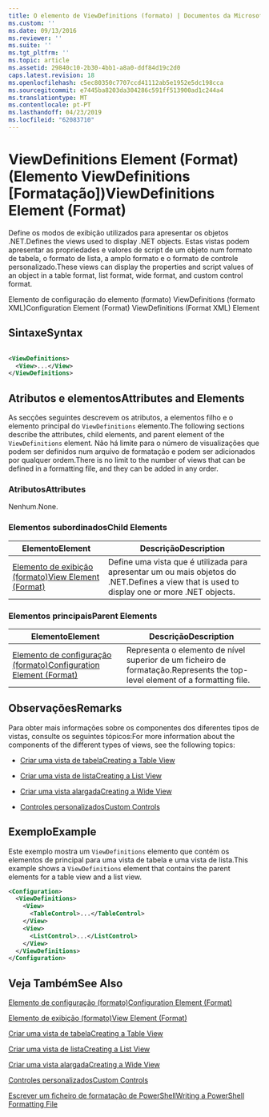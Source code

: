 ```yaml
---
title: O elemento de ViewDefinitions (formato) | Documentos da Microsoft
ms.custom: ''
ms.date: 09/13/2016
ms.reviewer: ''
ms.suite: ''
ms.tgt_pltfrm: ''
ms.topic: article
ms.assetid: 29840c10-2b30-4bb1-a8a0-ddf84d19c2d0
caps.latest.revision: 18
ms.openlocfilehash: c5ec80350c7707ccd41112ab5e1952e5dc198cca
ms.sourcegitcommit: e7445ba8203da304286c591ff513900ad1c244a4
ms.translationtype: MT
ms.contentlocale: pt-PT
ms.lasthandoff: 04/23/2019
ms.locfileid: "62083710"
---
```

# <a name="viewdefinitions-element-format"></a><span data-ttu-id="d0ace-102">ViewDefinitions Element (Format) (Elemento ViewDefinitions [Formatação])</span><span class="sxs-lookup"><span data-stu-id="d0ace-102">ViewDefinitions Element (Format)</span></span>

<span data-ttu-id="d0ace-103">Define os modos de exibição utilizados para apresentar os objetos .NET.</span><span class="sxs-lookup"><span data-stu-id="d0ace-103">Defines the views used to display .NET objects.</span></span> <span data-ttu-id="d0ace-104">Estas vistas podem apresentar as propriedades e valores de script de um objeto num formato de tabela, o formato de lista, a amplo formato e o formato de controle personalizado.</span><span class="sxs-lookup"><span data-stu-id="d0ace-104">These views can display the properties and script values of an object  in a table format, list format, wide format, and custom control format.</span></span>

<span data-ttu-id="d0ace-105">Elemento de configuração do elemento (formato) ViewDefinitions (formato XML)</span><span class="sxs-lookup"><span data-stu-id="d0ace-105">Configuration Element (Format) ViewDefinitions (Format XML) Element</span></span>

## <a name="syntax"></a><span data-ttu-id="d0ace-106">Sintaxe</span><span class="sxs-lookup"><span data-stu-id="d0ace-106">Syntax</span></span>

```xml

<ViewDefinitions>
  <View>...</View>
</ViewDefinitions>
```

## <a name="attributes-and-elements"></a><span data-ttu-id="d0ace-107">Atributos e elementos</span><span class="sxs-lookup"><span data-stu-id="d0ace-107">Attributes and Elements</span></span>

<span data-ttu-id="d0ace-108">As secções seguintes descrevem os atributos, a elementos filho e o elemento principal do `ViewDefinitions` elemento.</span><span class="sxs-lookup"><span data-stu-id="d0ace-108">The following sections describe the attributes, child elements, and parent element of the `ViewDefinitions` element.</span></span> <span data-ttu-id="d0ace-109">Não há limite para o número de visualizações que podem ser definidos num arquivo de formatação e podem ser adicionados por qualquer ordem.</span><span class="sxs-lookup"><span data-stu-id="d0ace-109">There is no limit to the number of views that can be defined in a formatting file, and they can be added in any order.</span></span>

### <a name="attributes"></a><span data-ttu-id="d0ace-110">Atributos</span><span class="sxs-lookup"><span data-stu-id="d0ace-110">Attributes</span></span>

<span data-ttu-id="d0ace-111">Nenhum.</span><span class="sxs-lookup"><span data-stu-id="d0ace-111">None.</span></span>

### <a name="child-elements"></a><span data-ttu-id="d0ace-112">Elementos subordinados</span><span class="sxs-lookup"><span data-stu-id="d0ace-112">Child Elements</span></span>

|<span data-ttu-id="d0ace-113">Elemento</span><span class="sxs-lookup"><span data-stu-id="d0ace-113">Element</span></span>|<span data-ttu-id="d0ace-114">Descrição</span><span class="sxs-lookup"><span data-stu-id="d0ace-114">Description</span></span>|
|-------------|-----------------|
|[<span data-ttu-id="d0ace-115">Elemento de exibição (formato)</span><span class="sxs-lookup"><span data-stu-id="d0ace-115">View Element (Format)</span></span>](./view-element-format.md)|<span data-ttu-id="d0ace-116">Define uma vista que é utilizada para apresentar um ou mais objetos do .NET.</span><span class="sxs-lookup"><span data-stu-id="d0ace-116">Defines a view that is used to display one or more .NET objects.</span></span>|

### <a name="parent-elements"></a><span data-ttu-id="d0ace-117">Elementos principais</span><span class="sxs-lookup"><span data-stu-id="d0ace-117">Parent Elements</span></span>

|<span data-ttu-id="d0ace-118">Elemento</span><span class="sxs-lookup"><span data-stu-id="d0ace-118">Element</span></span>|<span data-ttu-id="d0ace-119">Descrição</span><span class="sxs-lookup"><span data-stu-id="d0ace-119">Description</span></span>|
|-------------|-----------------|
|[<span data-ttu-id="d0ace-120">Elemento de configuração (formato)</span><span class="sxs-lookup"><span data-stu-id="d0ace-120">Configuration Element (Format)</span></span>](./configuration-element-format.md)|<span data-ttu-id="d0ace-121">Representa o elemento de nível superior de um ficheiro de formatação.</span><span class="sxs-lookup"><span data-stu-id="d0ace-121">Represents the top-level element of a formatting file.</span></span>|

## <a name="remarks"></a><span data-ttu-id="d0ace-122">Observações</span><span class="sxs-lookup"><span data-stu-id="d0ace-122">Remarks</span></span>

<span data-ttu-id="d0ace-123">Para obter mais informações sobre os componentes dos diferentes tipos de vistas, consulte os seguintes tópicos:</span><span class="sxs-lookup"><span data-stu-id="d0ace-123">For more information about the components of the different types of views, see the following topics:</span></span>

- [<span data-ttu-id="d0ace-124">Criar uma vista de tabela</span><span class="sxs-lookup"><span data-stu-id="d0ace-124">Creating a Table View</span></span>](./creating-a-table-view.md)

- [<span data-ttu-id="d0ace-125">Criar uma vista de lista</span><span class="sxs-lookup"><span data-stu-id="d0ace-125">Creating a List View</span></span>](./creating-a-list-view.md)

- [<span data-ttu-id="d0ace-126">Criar uma vista alargada</span><span class="sxs-lookup"><span data-stu-id="d0ace-126">Creating a Wide View</span></span>](./creating-a-wide-view.md)

- [<span data-ttu-id="d0ace-127">Controles personalizados</span><span class="sxs-lookup"><span data-stu-id="d0ace-127">Custom Controls</span></span>](./creating-custom-controls.md)

## <a name="example"></a><span data-ttu-id="d0ace-128">Exemplo</span><span class="sxs-lookup"><span data-stu-id="d0ace-128">Example</span></span>

<span data-ttu-id="d0ace-129">Este exemplo mostra um `ViewDefinitions` elemento que contém os elementos de principal para uma vista de tabela e uma vista de lista.</span><span class="sxs-lookup"><span data-stu-id="d0ace-129">This example shows a `ViewDefinitions` element that contains the parent elements for a table view and a list view.</span></span>

```xml
<Configuration>
  <ViewDefinitions>
    <View>
      <TableControl>...</TableControl>
    </View>
    <View>
      <ListControl>...</ListControl>
    </View>
  </ViewDefinitions>
</Configuration>
```

## <a name="see-also"></a><span data-ttu-id="d0ace-130">Veja Também</span><span class="sxs-lookup"><span data-stu-id="d0ace-130">See Also</span></span>

[<span data-ttu-id="d0ace-131">Elemento de configuração (formato)</span><span class="sxs-lookup"><span data-stu-id="d0ace-131">Configuration Element (Format)</span></span>](./configuration-element-format.md)

[<span data-ttu-id="d0ace-132">Elemento de exibição (formato)</span><span class="sxs-lookup"><span data-stu-id="d0ace-132">View Element (Format)</span></span>](./view-element-format.md)

[<span data-ttu-id="d0ace-133">Criar uma vista de tabela</span><span class="sxs-lookup"><span data-stu-id="d0ace-133">Creating a Table View</span></span>](./creating-a-table-view.md)

[<span data-ttu-id="d0ace-134">Criar uma vista de lista</span><span class="sxs-lookup"><span data-stu-id="d0ace-134">Creating a List View</span></span>](./creating-a-list-view.md)

[<span data-ttu-id="d0ace-135">Criar uma vista alargada</span><span class="sxs-lookup"><span data-stu-id="d0ace-135">Creating a Wide View</span></span>](./creating-a-wide-view.md)

[<span data-ttu-id="d0ace-136">Controles personalizados</span><span class="sxs-lookup"><span data-stu-id="d0ace-136">Custom Controls</span></span>](./creating-custom-controls.md)

[<span data-ttu-id="d0ace-137">Escrever um ficheiro de formatação de PowerShell</span><span class="sxs-lookup"><span data-stu-id="d0ace-137">Writing a PowerShell Formatting File</span></span>](./writing-a-powershell-formatting-file.md)
